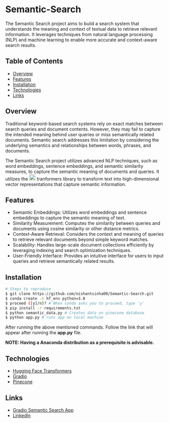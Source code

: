 # Semantic-Search

The Semantic Search project aims to build a search system that understands the meaning and context of textual data to retrieve relevant information. It leverages techniques from natural language processing (NLP) and machine learning to enable more accurate and context-aware search results.

## Table of Contents

- [Overview](#overview)
- [Features](#features)
- [Installation](#installation)
- [Technologies](#technologies)
- [Links](#links)

## Overview

Traditional keyword-based search systems rely on exact matches between search queries and document contents. However, they may fail to capture the intended meaning behind user queries or miss semantically related documents. Semantic search addresses this limitation by considering the underlying semantics and relationships between words, phrases, and documents.

The Semantic Search project utilizes advanced NLP techniques, such as word embeddings, sentence embeddings, and semantic similarity measures, to capture the semantic meaning of documents and queries. It utilizes the  <img src="https://huggingface.co/front/assets/huggingface_logo.svg" alt="Hugging Face Logo" width="20">  tranformers library
 to transform text into high-dimensional vector representations that capture semantic information.

## Features

- Semantic Embeddings: Utilizes word embeddings and sentence embeddings to capture the semantic meaning of text.
- Similarity Measurement: Computes the similarity between queries and documents using cosine similarity or other distance metrics.
- Context-Aware Retrieval: Considers the context and meaning of queries to retrieve relevant documents beyond simple keyword matches.
- Scalability: Handles large-scale document collections efficiently by leveraging indexing and search optimization techniques.
- User-Friendly Interface: Provides an intuitive interface for users to input queries and retrieve semantically related results.

## Installation

```bash
# Steps to reproduce
$ git clone https://github.com/nishantsinha00/Semantic-Search.git
$ conda create -n hf_env python=3.8 
$ proceed ([y]/n)? # When conda asks you to proceed, type 'y'
$ pip install -r requirements.txt
$ python semantic_data.py # Creates data on pinecone database
$ python app.py # runs app on local machine
```
After running the above mentioned commands. Follow the link that will appear after running the <b>app.py</b> file.

<b>NOTE: Having a Anaconda distribution as a prerequisite is advisable.</b>

## Technologies

- [Hugging Face Transformers](https://huggingface.co/transformers/)
- [Gradio](https://gradio.app/)
- [Pinecone](https://www.pinecone.io/)

## Links
- [Gradio Semantic Search App](https://huggingface.co/spaces/nishantsinha00/Gradio-Semantic-Search-App)
- [LinkedIn](https://www.linkedin.com/in/nishant-sinha-201885191/)



